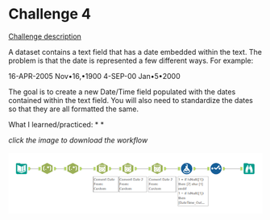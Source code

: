 # Challenge 4

[Challenge description](https://community.alteryx.com/t5/Weekly-Challenges/Challenge-1-Join-to-Range/m-p/36621/highlight/true#M25)

A dataset contains a text field that has a date embedded within the text. The problem is that the date is represented a few different ways. For example:

16-APR-2005
Nov•16,•1900
4-SEP-00
Jan•5•2000
 
The goal is to create a new Date/Time field populated with the dates contained within the text field. You will also need to standardize the dates so that they are all formatted the same.

What I learned/practiced:
* 
* 

<i>click the image to download the workflow</i><br>
<br>
<a href="challenge_4_solution.yxzp">
<img src="Alteryx Challenge 4.png" alt="Alteryx workflow">
</a>
